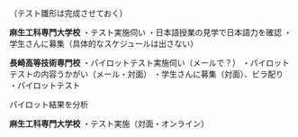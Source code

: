 （テスト雛形は完成させておく）

**麻生工科専門大学校**
・テスト実施伺い
・日本語授業の見学で日本語力を確認
・学生さんに募集（具体的なスケジュールは出さない）

**長崎高等技術専門校**
・パイロットテスト実施伺い（メールで？）
・パイロットテストの内容うかがい（メール・対面）
・学生さんに募集（対面）、ビラ配り
・パイロットテスト

パイロット結果を分析

**麻生工科専門大学校**
・テスト実施（対面・オンライン）